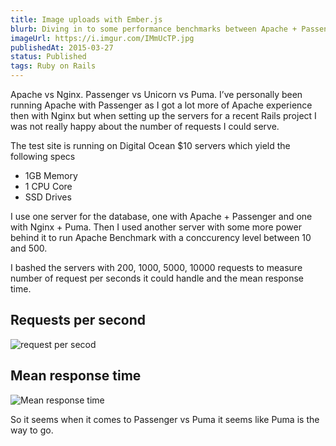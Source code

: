 ```yaml
---
title: Image uploads with Ember.js
blurb: Diving in to some performance benchmarks between Apache + Passenger and Nginx + Puma.
imageUrl: https://i.imgur.com/IMmUcTP.jpg
publishedAt: 2015-03-27
status: Published
tags: Ruby on Rails
---
```


Apache vs Nginx. Passenger vs Unicorn vs Puma. I’ve personally been running Apache with Passenger as I got a lot more of Apache experience then with Nginx but when setting up the servers for a recent Rails project I was not really happy about the number of requests I could serve.

The test site is running on Digital Ocean $10 servers which yield the following specs

* 1GB Memory
* 1 CPU Core
* SSD Drives

I use one server for the database, one with Apache + Passenger and one with Nginx + Puma. Then I used another server with some more power behind it to run Apache Benchmark with a conccurency level between 10 and 500.

I bashed the servers with 200, 1000, 5000, 10000 requests to measure number of request per seconds it could handle and the mean response time.

## Requests per second

![request per secod](http://i.imgur.com/Z6V8S1O.jpg)

## Mean response time

![Mean response time](http://i.imgur.com/Z6V8S1O.jpg)

So it seems when it comes to Passenger vs Puma it seems like Puma  is the way to go.
